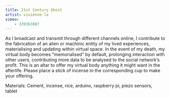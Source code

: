 ```yaml
---
title: 21st Century Ghost
artist: vivienne-la
vimeo:
    - 339363887
---
```

As I broadcast and transmit through different channels online, I contribute to the fabrication of an alien or machinic entity of my lived experiences, materialising and updating within virtual space. In the event of my death, my virtual body becomes “memorialised” by default, prolonging interaction with other users, contributing more data to be analysed to the social network’s profit. This is an altar to offer my virtual body anything it might want in the afterlife. Please place a stick of incense in the corresponding cup to make your offering.

Materials: Cement, incense, rice, arduino, raspberry pi, piezo sensors, tablet